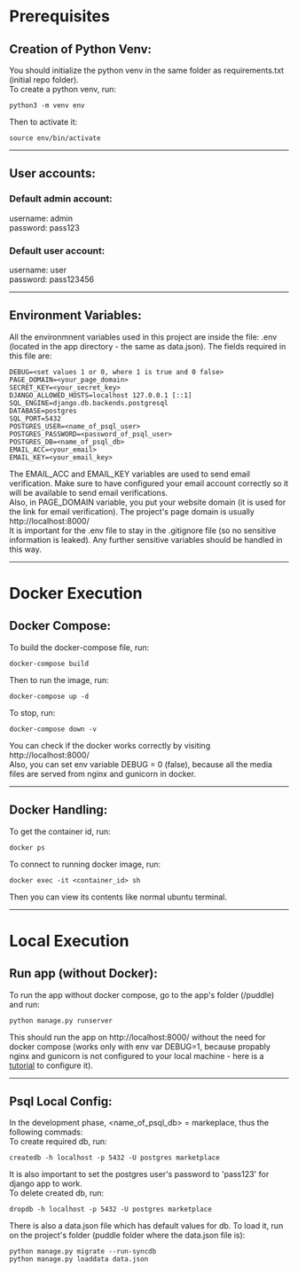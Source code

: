 # Prerequisites
## Creation of Python Venv:
You should initialize the python venv in the same folder as requirements.txt (initial repo folder).<br>To create a python venv, run:
```
python3 -m venv env
```
Then to activate it:
```
source env/bin/activate
```
---
## User accounts:
### Default admin account:
username: admin
<br>
password: pass123

### Default user account:
username: user
<br>
password: pass123456

---
## Environment Variables:
All the environmnent variables used in this project are inside the file: .env (located in the app directory - the same as data.json). The fields required in this file are:
```
DEBUG=<set values 1 or 0, where 1 is true and 0 false>
PAGE_DOMAIN=<your_page_domain>
SECRET_KEY=<your_secret_key>
DJANGO_ALLOWED_HOSTS=localhost 127.0.0.1 [::1]
SQL_ENGINE=django.db.backends.postgresql
DATABASE=postgres
SQL_PORT=5432
POSTGRES_USER=<name_of_psql_user>
POSTGRES_PASSWORD=<password_of_psql_user>
POSTGRES_DB=<name_of_psql_db>
EMAIL_ACC=<your_email>
EMAIL_KEY=<your_email_key>
```
The EMAIL_ACC and EMAIL_KEY variables are used to send email verification. Make sure to have configured your email account correctly so it will be available to send email verifications. 
<br>
Also, in PAGE_DOMAIN variable, you put your website domain (it is used for the link for email verification). The project's page domain is usually http://localhost:8000/
<br>
It is important for the .env file to stay in the .gitignore file (so no sensitive information is leaked). Any further sensitive variables should be handled in this way.

---
# Docker Execution
## Docker Compose:
To build the docker-compose file, run:
```
docker-compose build
```
Then to run the image, run:
```
docker-compose up -d
```
To stop, run:
```
docker-compose down -v
```
You can check if the docker works correctly by visiting http://localhost:8000/
<br>
Also, you can set env variable DEBUG = 0 (false), because all the media files are served from nginx and gunicorn in docker.

---
## Docker Handling:
To get the container id, run:
```
docker ps
```
To connect to running docker image, run:
```
docker exec -it <container_id> sh
```
Then you can view its contents like normal ubuntu terminal.

---
# Local Execution
## Run app (without Docker):
To run the app without docker compose, go to the app's folder (/puddle) and run:
```
python manage.py runserver
```
This should run the app on http://localhost:8000/ without the need for docker compose (works only with env var DEBUG=1, because propably nginx and gunicorn is not configured to your local machine - here is a [tutorial](https://pylessons.com/django-deployment) to configure it).

---
## Psql Local Config:
In the development phase, <name_of_psql_db> = markeplace, thus the following commads:<br>
To create required db, run:
```
createdb -h localhost -p 5432 -U postgres marketplace
```
It is also important to set the postgres user's password to 'pass123' for django app to work.<br>
To delete created db, run:
```
dropdb -h localhost -p 5432 -U postgres marketplace
```
There is also a data.json file which has default values for db. To load it, run on the project's folder (puddle folder where the data.json file is):
```
python manage.py migrate --run-syncdb
python manage.py loaddata data.json
```
